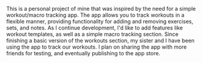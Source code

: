 This is a personal project of mine that was inspired by the need for a simple workout/macro tracking app. The app allows you to track workouts in a flexible manner, providing functionality for adding and removing exercises, sets, and notes. As I continue development, I'd like to add features like workout templates, as well as a simple macro tracking section.
Since finishing a basic version of the workouts section, my sister and I have been using the app to track our workouts. I plan on sharing the app with more friends for testing, and eventually publishing to the app store.
